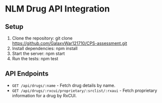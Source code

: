 # NLM Drug API Integration

## Setup

1. Clone the repository:
   git clone https://github.com/GalaxyWar121710/CPS-assessment.git
2. Install dependencies:
   npm install
3. Start the server:
   npm start
4. Run the tests:
   npm test

## API Endpoints

- `GET /api/drugs/:name` - Fetch drug details by name.
- `GET /api/drugs/:rxcui/proprietary/:srclist/:rxaui` - Fetch proprietary information for a drug by RxCUI.
